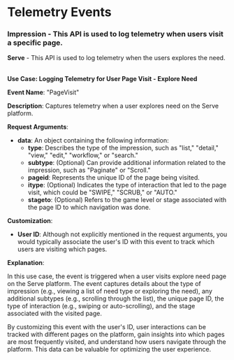 # Telemetry Events





### **Impression** - This API is used to log telemetry when users visit a specific page.

**Serve** -  This API is used to log telemetry when the users explores the need.

\
**Use Case: Logging Telemetry for User Page Visit - Explore Need**

**Event Name**: "PageVisit"&#x20;

**Description**: Captures telemetry when a user explores need on the Serve platform.

**Request Arguments**:

* **data**: An object containing the following information:
  * **type**: Describes the type of the impression, such as "list," "detail," "view," "edit," "workflow," or "search."
  * **subtype**: (Optional) Can provide additional information related to the impression, such as "Paginate" or "Scroll."
  * **pageid**: Represents the unique ID of the page being visited.
  * **itype**: (Optional) Indicates the type of interaction that led to the page visit, which could be "SWIPE," "SCRUB," or "AUTO."
  * **stageto**: (Optional) Refers to the game level or stage associated with the page ID to which navigation was done.

**Customization**:

* **User ID**: Although not explicitly mentioned in the request arguments, you would typically associate the user's ID with this event to track which users are visiting which pages.

**Explanation**:

In this use case, the event is triggered when a user visits explore need page on the Serve platform. The event captures details about the type of impression (e.g., viewing a list of need type or exploring the need), any additional subtypes (e.g., scrolling through the list), the unique page ID, the type of interaction (e.g., swiping or auto-scrolling), and the stage associated with the visited page.

By customizing this event with the user's ID, user interactions can be tracked with different pages on the platform, gain insights into which pages are most frequently visited, and understand how users navigate through the platform. This data can be valuable for optimizing the user experience.
